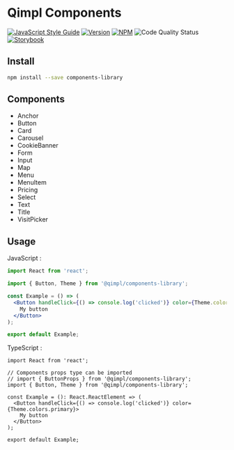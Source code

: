 # Qimpl Components

[![JavaScript Style Guide](https://img.shields.io/badge/code%20style-airbnb-brightgreen.svg)](https://airbnb.io/javascript/)
[![Version](https://img.shields.io/github/v/release/qimpl/components-library)](https://github.com/qimpl/components-library/releases)
[![NPM](https://img.shields.io/npm/v/@qimpl/components-library.svg)](https://www.npmjs.com/package/@qimpl/components-library)
![Code Quality Status](https://github.com/qimpl/components-library/workflows/Code%20Quality/badge.svg?branch=master)
[![Storybook](https://img.shields.io/badge/Storybook-gh%20pages-ff69b4.svg)](https://qimpl.github.io/components-library)

## Install

```bash
npm install --save components-library
```

## Components

- Anchor
- Button
- Card
- Carousel
- CookieBanner
- Form
- Input
- Map
- Menu
- MenuItem
- Pricing
- Select
- Text
- Title
- VisitPicker

## Usage

JavaScript :

```jsx
import React from 'react';

import { Button, Theme } from '@qimpl/components-library';

const Example = () => (
  <Button handleClick={() => console.log('clicked')} color={Theme.colors.primary}>
    My button
  </Button>
);

export default Example;
```

TypeScript :

```tsx
import React from 'react';

// Components props type can be imported
// import { ButtonProps } from '@qimpl/components-library';
import { Button, Theme } from '@qimpl/components-library';

const Example = (): React.ReactElement => (
  <Button handleClick={() => console.log('clicked')} color={Theme.colors.primary}>
    My button
  </Button>
);

export default Example;
```
